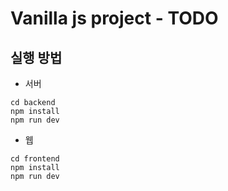 # Vanilla js project - TODO

## 실행 방법

- 서버

```
cd backend
npm install
npm run dev
```

- 웹

```
cd frontend
npm install
npm run dev
```

